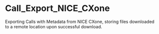 # Call_Export_NICE_CXone
Exporting Calls with Metadata from NICE CXone, storing files downloaded to a remote location upon successful download.
